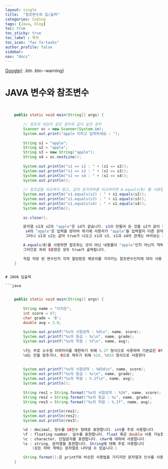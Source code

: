 ```yaml
---
layout: single
title:  "참조변수와 입/출력"
categories: Coding
tags: [Java, blog]
toc: true
toc_sticky: true
toc_label : 목차
toc_icon: "fas fa-tasks"
author_profile: false
sidebar:
nav: "docs"
---
```

[Google](https://google.com){: .btn .btn--warning}


# JAVA 변수와 참조변수

```java


	public static void main(String[] args) {
	
		// 참조의 대상이 같은 경우와 값이 같은 경우
		Scanner sc = new Scanner(System.in);
		System.out.print("apple 이라고 입력하세요 : ");
		
		String s1 = "apple";
		String s2 = "apple";
		String s3 = new String("apple");
		String s4 = sc.nextLine();
		
		System.out.println("s1 == s2 : " + (s1 == s2));
		System.out.println("s1 == s3 : " + (s1 == s3));
		System.out.println("s1 == s4 : " + (s1 == s4));
		System.out.println();
		
		// 참조값을 비교하지 않고, 값의 일치여부를 비교하려면 A.equals(B) 를 사용합니다.
		System.out.println("s1.equals(s2) : " + s1.equals(s2));
		System.out.println("s1.equals(s3) : " + s1.equals(s3));
		System.out.println("s1.equals(s4) : " + s1.equals(s4));
		System.out.println();
		
		sc.close();

		문자열 s1과 s2의 "apple"은 id가 같습니다. s1이 만들어 둔 것을 s2가 같이 활용하는데, s3는 새로운 공간에 "apple"을 만들어 가리킵니다.
		 s4의 "apple"은 입력을 받아야 하기에 사용자가 "apple"을 입력할지 다른 문자를 입력할지 알 수 없으니 또 다른 공간을 만들어내어 입력받은 값을 넣습니다. 
		 그러니 s1과 s2는 같아 true가 나오고 s1과 s3, s1과 s4의 관계는 바라보는 저장공간이 다르기에 false가 나오게 됩니다.

		A.equals(B)를 사용하면 참조하는 곳이 아닌 내용물이 "apple"인지 아닌지 객체의 문자열 일치여부만 따집니다.
		그러므로 하위 3문장은 모두 true가 출력됩니다.

		직접 저장 된 변수인지 각자 할당받은 메모리를 가리키는 참조변수인지에 따라 사용 효율이 크게 달라집니다.
    }


# JAVA 입출력

```java


	public static void main(String[] args) {
		
		String name = "이지은";
		int score = 87;
		char grade = 'B';
		double avg = 3.8;
		
		System.out.printf("%s의 시험성적 : %d\n", name, score);
		System.out.printf("%s의 등급 : %c\n", name, grade);
		System.out.printf("%s의 학점 : %f\n", name, avg);
		
		%f는 주로 소수점 이하자리를 제한하기 위해 %.2f 형식으로 사용하며 기본값은 6자리입니다.
		%d는 칸을 맞추거나, 0으로 채우기 위해 %2d, %02d 형식으로 사용한다
	
		
		System.out.printf("%s의 시험성적 : %03d\n", name, score);
		System.out.printf("%s의 등급 : %c\n", name, grade);
		System.out.printf("%s의 학점 : %.1f\n", name, avg);
		System.out.println();
		
		String res1 = String.format("%s의 시험성적 : %3d", name, score);
		String res2 = String.format("%s의 등급 : %c", name, grade);
		String res3 = String.format("%s의 학점 : %.2f", name, avg);
		
		System.out.println(res1);
		System.out.println(res2);
		System.out.println(res3);

		%d : decimal, 정수를 10진수 형태로 표현합니다. int를 주로 사용합니다.
		%f : floating number, 실수를 표현합니다. float 혹은 double 사용 가능합니다
		%c : character, 단일문자를 표현합니다. char에 대하여 사용합니다.
		%s : string, 문자열을 표현합니다. String에 대해 주로 사용합니다
			(모든 자바 객체는 문자열로 나타낼 수 있습니다.)

		String.format();은 printf와 비슷한 사용법을 가지지만 문자열과 인수를 사용하여 새로운 문자열을 생성합니다.
	}
